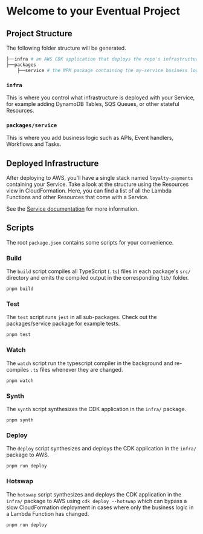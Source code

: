 # Welcome to your Eventual Project

## Project Structure
The following folder structure will be generated. 
```bash
├──infra # an AWS CDK application that deploys the repo's infrastructure
├──packages
    ├──service # the NPM package containing the my-service business logic
```

### `infra`

This is where you control what infrastructure is deployed with your Service, for example adding DynamoDB Tables, SQS Queues, or other stateful Resources.

### `packages/service`

This is where you add business logic such as APIs, Event handlers, Workflows and Tasks.

## Deployed Infrastructure

After deploying to AWS, you'll have a single stack named `loyalty-payments` containing your Service. Take a look at the structure using the Resources view in CloudFormation. Here, you can find a list of all the Lambda Functions and other Resources that come with a Service.

See the [Service documentation](https://docs.eventual.ai/reference/service) for more information.

## Scripts

The root `package.json` contains some scripts for your convenience.

### Build

The `build` script compiles all TypeScript (`.ts`) files in each package's `src/` directory and emits the compiled output in the corresponding `lib/` folder.

```
pnpm build
```

### Test

The `test` script runs `jest` in all sub-packages. Check out the packages/service package for example tests.

```
pnpm test
```

### Watch

The `watch` script run the typescript compiler in the background and re-compiles `.ts` files whenever they are changed.
```
pnpm watch
```

### Synth

The `synth` script synthesizes the CDK application in the `infra/` package. 
```
pnpm synth
```

### Deploy

The `deploy` script synthesizes and deploys the CDK application in the `infra/` package to AWS.
```
pnpm run deploy
```

### Hotswap

The `hotswap` script synthesizes and deploys the CDK application in the `infra/` package to AWS using `cdk deploy --hotswap` which can bypass a slow CloudFormation deployment in cases where only the business logic in a Lambda Function has changed.
```
pnpm run deploy
```
